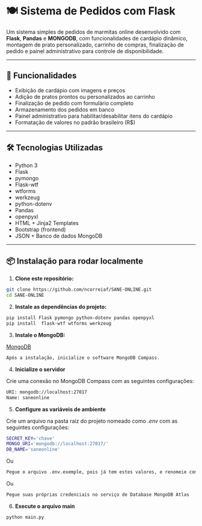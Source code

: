 # 🍽️ Sistema de Pedidos com Flask

Um sistema simples de pedidos de marmitas online desenvolvido com **Flask**, **Pandas** e **MONGODB**, com funcionalidades de cardápio dinâmico, montagem de prato personalizado, carrinho de compras, finalização de pedido e painel administrativo para controle de disponibilidade.

---

## 🚀 Funcionalidades

- Exibição de cardápio com imagens e preços
- Adição de pratos prontos ou personalizados ao carrinho
- Finalização de pedido com formulário completo
- Armazenamento dos pedidos em banco
- Painel administrativo para habilitar/desabilitar itens do cardápio
- Formatação de valores no padrão brasileiro (R$)

---

## 🛠️ Tecnologias Utilizadas

- Python 3
- Flask
- pymongo
- Flask-wtf
- wtforms
- werkzeug
- python-dotenv
- Pandas
- openpyxl
- HTML + Jinja2 Templates
- Bootstrap (frontend)
- JSON + Banco de dados MongoDB

---

## 📦 Instalação para rodar localmente

1. **Clone este repositório:**

```bash
git clone https://github.com/ncorreiaf/SANE-ONLINE.git
cd SANE-ONLINE
```

2. **Instale as dependências do projeto:**
```bash
pip install Flask pymongo python-dotenv pandas openpyxl
pip install  flask-wtf wtforms werkzeug
```

3. **Instale o MongoDB:**

[MongoDB](https://www.mongodb.com/try/download/community)
```bash
Após a instalação, inicialize o software MongoDB Compass.
```

4. **Inicialize o servidor**

Crie uma conexão no MongoDB Compass com as seguintes configurações:
```bash
URI: mongodb://localhost:27017
Name: saneonline
```

5. **Configure as variáveis de ambiente**

Crie um arquivo na pasta raiz do projeto nomeado como *.env* com as seguintes configurações:
```bash
SECRET_KEY='chave'
MONGO_URI='mongodb://localhost:27017/'
DB_NAME='saneonline'
```
Ou
```bash
Pegue o arquivo .env.exemple, pois já tem estes valores, e renomeie como .env
```
Ou
```bash
Pegue suas próprias credenciais no serviço de Database MongoDB Atlas
```

6. **Execute o arquivo main**

```bash
python main.py
```